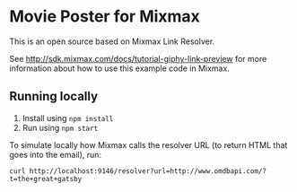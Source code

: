 # Movie Poster for Mixmax

This is an open source based on Mixmax Link Resolver.

See <http://sdk.mixmax.com/docs/tutorial-giphy-link-preview> for more information about how to use this example code in Mixmax.

## Running locally

1. Install using `npm install`
2. Run using `npm start`

To simulate locally how Mixmax calls the resolver URL (to return HTML that goes into the email), run:

```
curl http://localhost:9146/resolver?url=http://www.omdbapi.com/?t=the+great+gatsby
```
